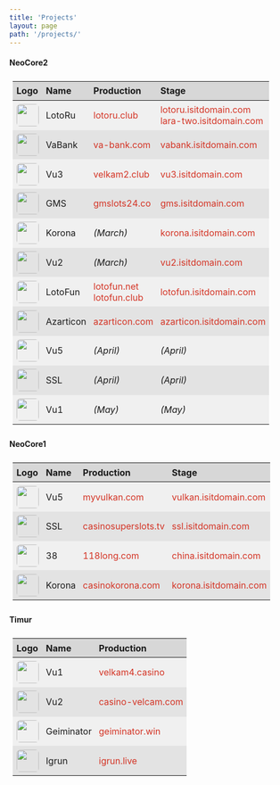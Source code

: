 ```yaml
---
title: 'Projects'
layout: page
path: '/projects/'
---
```


<style>
    table {
        border-collapse: collapse;
        padding: .4rem;
        width: 100%;
    }
    thead tr {
        background: rgba(0,0,0,.15);
    }
    tbody tr {
        background: rgba(0,0,0,.05);
        height: 52px;
    }
    tr:nth-child(2n) {
        background: rgba(0,0,0,.10);
    }
    th {
        padding: .4rem;
    }
    td {
        padding: .4rem;
    }
    td img {
        width: 40px;
        border-radius: .4rem;
        display: block;
    }
    td a {
        color: #d43324;
        text-decoration: none;
    }
    td a:hover {
        text-decoration: underline;
    }
</style>

#### NeoCore2

|Logo|Name|Production|Stage|
|:---|:---|:---|:---|
|![](lotoru.png)|LotoRu|[lotoru.club](http://lotoru.club)|[lotoru.isitdomain.com](http://lotoru.isitdomain.com)<br>[lara-two.isitdomain.com](http://lara-two.isitdomain.com)|
|![](vabank.png)|VaBank|[va-bank.com](https://va-bank.com)|[vabank.isitdomain.com](http://vabank.isitdomain.com)|
|![](vu3.png)|Vu3|[velkam2.club](https://velkam2.club)|[vu3.isitdomain.com](http://vu3.isitdomain.com)|
|![](gms.png)|GMS|[gmslots24.co](https://gmslots24.co)|[gms.isitdomain.com](http://gms.isitdomain.com)|
|![](korona.png)|Korona|_(March)_|[korona.isitdomain.com](http://korona.isitdomain.com)|
|![](vu2.png)|Vu2|_(March)_|[vu2.isitdomain.com](http://vu2.isitdomain.com)|
|![](lotofun.png)|LotoFun|[lotofun.net](http://lotofun.net)<br>[lotofun.club](http://lotofun.club)|[lotofun.isitdomain.com](http://lotofun.isitdomain.com)|
|![](azarticon.png)|Azarticon|[azarticon.com](http://azarticon.com)|[azarticon.isitdomain.com](http://azarticon.isitdomain.com)|
|![](vu5.png)|Vu5|_(April)_|_(April)_|
|![](ssl.png)|SSL|_(April)_|_(April)_|
|![](vu1.png)|Vu1|_(May)_|_(May)_|

#### NeoCore1

|Logo|Name|Production|Stage|
|:---|:---|:---|:---|
|![](vu5.png)|Vu5|[myvulkan.com](https://myvulkan.com)|[vulkan.isitdomain.com](http://vulkan.isitdomain.com)|
|![](ssl.png)|SSL|[casinosuperslots.tv](https://casinosuperslots.tv)|[ssl.isitdomain.com](http://ssl.isitdomain.com)|
|![](longbao.png)|38|[118long.com](http://118long.com)|[china.isitdomain.com](http://china.isitdomain.com)|
|![](korona.png)|Korona|[casinokorona.com](http://casinokorona.com)|[korona.isitdomain.com](http://korona.isitdomain.com)|

#### Timur

|Logo|Name|Production|
|:---|:---|:---|
|![](vu1.png)|Vu1|[velkam4.casino](http://velkam4.casino)|
|![](vu2.png)|Vu2|[casino-velcam.com](http://casino-velcam.com)|
|![](gaminator.png)|Geiminator|[geiminator.win](http://geiminator.win)|
|![](igrun.png)|Igrun|[igrun.live](http://igrun.live)|
